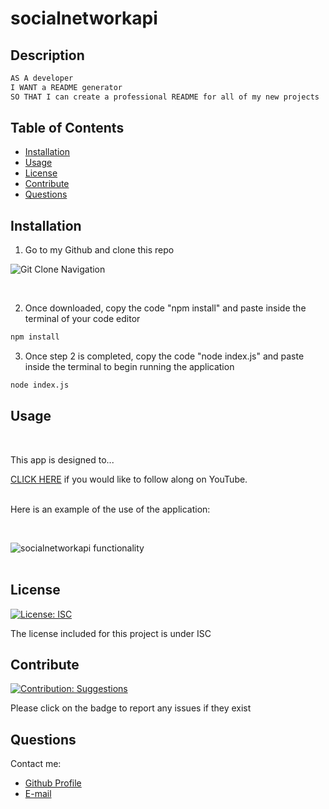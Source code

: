 # socialnetworkapi
## Description

```md
AS A developer 
I WANT a README generator 
SO THAT I can create a professional README for all of my new projects
```
    
## Table of Contents
    
- [Installation](#installation)
- [Usage](#usage)
- [License](#license)
- [Contribute](#contribute)
- [Questions](#questions)
    
## Installation
    
1) Go to my Github and clone this repo

![Git Clone Navigation]()

<br>

2) Once downloaded, copy the code "npm install" and paste inside the terminal of your code editor

```bash
npm install
```

3) Once step 2 is completed, copy the code "node index.js" and paste inside the terminal to begin running the application

```bash
node index.js
```

    
 ## Usage
 <br>

This app is designed to...

[CLICK HERE]() if you would like to follow along on YouTube.

<br>Here is an example of the use of the application:

<br>

![socialnetworkapi functionality](./images/makeREADME-tutorial.gif)
<br><br>
    
## License 
[![License: ISC](https://img.shields.io/badge/License-ISC-blue.svg)](https://opensource.org/licenses/ISC)
    
    
The license included for this project is under ISC
    
    
## Contribute 
[![Contribution: Suggestions](https://img.shields.io/badge/Contribution%20-Suggestions-4baaaa.svg)](https://github.com/odingol/socialnetworkapi/issues)
    
Please click on the badge to report any issues if they exist
    
## Questions
    
Contact me: 

- [Github Profile](https://github.com/odingol) 
- [E-mail](mailto:lodingo@yahoo.com)
